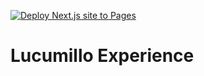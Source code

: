 
[![Deploy Next.js site to Pages](https://github.com/simontorres/lucumillo-experience/actions/workflows/nextjs.yml/badge.svg)](https://github.com/simontorres/lucumillo-experience/actions/workflows/nextjs.yml)

# Lucumillo Experience